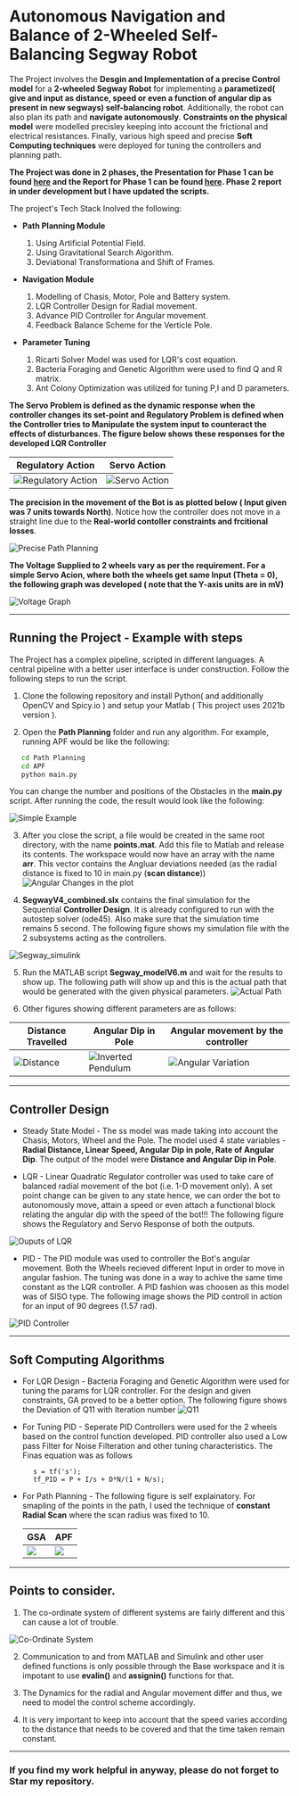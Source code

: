 # Autonomous Navigation and Balance of 2-Wheeled Self-Balancing Segway Robot

The Project involves the **Desgin and Implementation of a precise Control model** for a **2-wheeled Segway Robot** for implementing a **parametized( give and input as distance, speed or even a function of angular dip as present in new segways) self-balancing robot**. Additionally, the robot can also plan its path and **navigate autonomously**. **Constraints on the physical model** were modelled precisley keeping into account the frictional and electrical resistances. Finally, various high speed and precise **Soft Computing techniques** were deployed for tuning the controllers and planning path.  

**The Project was done in 2 phases, the Presentation for Phase 1 can be found [here](https://docs.google.com/presentation/d/1tk_L6uvL4UjCivdW4N1EOV6CLEipDLlvdaox_zjzkvc/edit?usp=sharing) and the Report for Phase 1 can be found [here](https://docs.google.com/document/d/1I3v9-CtLqWZXrXXcUxuTgMAddK_5AzI-V6CtLki1vE0/edit#). Phase 2 report in under development but I have updated the scripts.**

The project's Tech Stack Inolved the following:
 * **Path Planning Module**
    1. Using Artificial Potential Field.
    2. Using Gravitational Search Algorithm.
    3. Deviational Transformationa and Shift of Frames.
 
 * **Navigation Module**
    1. Modelling of Chasis, Motor, Pole and Battery system.
    2. LQR Controller Design for Radial movement.
    3. Advance PID Controller for Angular movement.
    4. Feedback Balance Scheme for the Verticle Pole. 

* **Parameter Tuning**
    1. Ricarti Solver Model was used for LQR's cost equation.
    2. Bacteria Foraging and Genetic Algorithm were used to find Q and R matrix.
    3. Ant Colony Optimization was utilized for tuning P,I and D parameters. 
    

**The Servo Problem is defined as the dynamic response when the controller changes its set-point and Regulatory Problem is defined when the Controller tries to Manipulate the system input to counteract the effects of disturbances. The figure below shows these responses for the developed LQR Controller**

| Regulatory Action | Servo Action |
| ----------------- | ------------ |
| ![Regulatory Action](https://github.com/Jash-2000/Autonomous-Navigation-of-Self-Balancing-Segway/blob/main/Images/Regulatory%20Action.jpg) | ![Servo Action](https://github.com/Jash-2000/Autonomous-Navigation-of-Self-Balancing-Segway/blob/main/Images/Servo%20Action.jpg) |

**The precision in the movement of the Bot is as plotted below ( Input given was 7 units towards North)**. Notice how the controller does not move in a straight line due to the **Real-world contoller constraints and frcitional losses**.

![Precise Path Planning](https://github.com/Jash-2000/Autonomous-Navigation-of-Self-Balancing-Segway/blob/main/Images/Precise%20Path%20Planning.PNG)

**The Voltage Supplied to 2 wheels vary as per the requirement. For a simple Servo Acion, where both the wheels get same Input (Theta = 0), the following graph was developed ( note that the Y-axis units are in mV)**

![Voltage Graph](https://github.com/Jash-2000/Autonomous-Navigation-of-Self-Balancing-Segway/blob/main/Images/Voltage.PNG)

---

## Running the Project - Example with steps

The Project has a complex pipeline, scripted in different languages. A central pipeline with a better user interface is under construction. Follow the following steps to run the script.
  1. Clone the following repository and install Python( and additionally OpenCV and Spicy.io ) and setup your Matlab ( This project uses 2021b version ).
  
  2. Open the **Path Planning** folder and run any algorithm. For example, running APF would be like the following:
   ```cmd
      cd Path Planning
      cd APF
      python main.py
   ```
   You can change the number and positions of the Obstacles in the **main.py** script. After running the code, the result would look like the following:
   
   ![Simple Example](https://github.com/Jash-2000/Autonomous-Navigation-of-Self-Balancing-Segway/blob/main/Images/Estimated%20Path%20Planning.PNG)
   
   3. After you close the script, a file would be created in the same root directory, with the name **points.mat**. Add this file to Matlab and release its contents. The workspace would now have an array with the name **arr**. This vector contains the Angluar deviations needed (as the radial distance is fixed to 10 in main.py (**scan distance**))
   ![Angular Changes in the plot](https://github.com/Jash-2000/Autonomous-Navigation-of-Self-Balancing-Segway/blob/main/Images/Angle_Change%20in%20Path.png)
   
   4. **SegwayV4_combined.slx** contains the final simulation for the Sequential **Controller Design**. It is already configured to run with the autostep solver (ode45). Also make sure that the simulation time remains 5 second. The following figure shows my simulation file with the 2 subsystems acting as the controllers. 
   
   ![Segway_simulink](https://user-images.githubusercontent.com/47540320/120081091-50257380-c0d9-11eb-91c5-c454cd282a93.PNG)
   
   5. Run the MATLAB script **Segway_modelV6.m** and wait for the results to show up. The following path will show up and this is the actual path that would be generated with the given physical parameters.
   ![Actual Path](https://github.com/Jash-2000/Autonomous-Navigation-of-Self-Balancing-Segway/blob/main/Images/Path_Actual.png)
   
   6. Other figures showing different parameters are as follows: 
   
   |    Distance Travelled    |    Angular Dip in Pole   |    Angular movement by the controller    |    
   |    ------------------    |    -------------------   |    ---------------------------------     |
   |  ![Distance](https://user-images.githubusercontent.com/47540320/120081076-3f74fd80-c0d9-11eb-80ce-954a885b83be.PNG)    |  ![Inverted Pendulum](https://github.com/Jash-2000/Autonomous-Navigation-of-Self-Balancing-Segway/blob/main/Images/Dip%20in%20Segway.png) |  ![Angular Variation](https://user-images.githubusercontent.com/47540320/120081385-09d11400-c0db-11eb-979d-e6d555c356ed.PNG) |
 
---

## Controller Design

  * Steady State Model - The ss model was made taking into account the Chasis, Motors, Wheel and the Pole. The model used 4 state variables - **Radial Distance, Linear Speed, Angular Dip in pole, Rate of Angular Dip**. The output of the model were **Distance and Angular Dip in Pole**. 
  
  * LQR - Linear Quadratic Regulator controller was used to take care of balanced radial movement of the bot (i.e. 1-D movement only). A set point change can be given to any state hence, we can order the bot to autonomously move, attain a speed or even attach a functional block relating the angular dip with the speed of the bot!!! The following figure shows the Regulatory and Servo Response of both the outputs.
  
  ![Ouputs of LQR](https://github.com/Jash-2000/Autonomous-Navigation-of-Self-Balancing-Segway/blob/main/Images/Servo%20and%20Reg%20Action.PNG)
  
  * PID - The PID module was used to controller the Bot's angular movement. Both the Wheels recieved different Input in order to move in angular fashion. The tuning was done in a way to achive the same time constant as the LQR controller. A PID fashion was choosen as this model was of SISO type. The following image shows the PID controll in action for an input of 90 degrees (1.57 rad).
  
  ![PID Controller](https://github.com/Jash-2000/Autonomous-Navigation-of-Self-Balancing-Segway/blob/main/Images/Angular%20Dynamics%20of%20BOT.png)
  
---

## Soft Computing Algorithms

  * For LQR Design - Bacteria Foraging and Genetic Algorithm were used for tuning the params for LQR controller. For the design and given constraints, GA proved to be a better option. The following figure shows the Deviation of Q11 with Iteration number
  ![Q11](https://github.com/Jash-2000/Autonomous-Navigation-of-Self-Balancing-Segway/blob/main/Images/Q11vsIteration.PNG)
 
  * For Tuning PID - Seperate PID Controllers were used for the 2 wheels based on the control function developed. PID controller also used a Low pass Filter for Noise Filteration and other tuning characteristics. The Finas equation was as follows
  ```
        s = tf('s');
        tf_PID = P + I/s + D*N/(1 + N/s);
  ```
   
  * For Path Planning - The following figure is self explainatory. For smapling of the points in the path, I used the technique of **constant Radial Scan** where the scan radius was fixed to 10. 

    |   GSA     |   APF     |
    |   ---     |   ---     |
    |   ![](https://github.com/Jash-2000/Autonomous-Navigation-of-Self-Balancing-Segway/blob/main/Images/GSA.png)   |   ![](https://github.com/Jash-2000/Autonomous-Navigation-of-Self-Balancing-Segway/blob/main/Images/APF.PNG)   |
    
---

## Points to consider.

  1. The co-ordinate system of different systems are fairly different and this can cause a lot of trouble.

  ![Co-Ordinate System](https://github.com/Jash-2000/Autonomous-Navigation-of-Self-Balancing-Segway/blob/main/Images/Co-Ordinate%20System.jpg)

  2. Communication to and from MATLAB and Simulink and other user defined functions is only possible through the Base workspace and it is impotant to use **evalin()** and **assignin()** functions for that.

  3. The Dynamics for the radial and Angular movement differ and thus, we need to model the control scheme accordingly.
  
  4. It is very important to keep into account that the speed varies according to the distance that needs to be covered and that the time taken remain constant. 

---

### If you find my work helpful in anyway, please do not forget to Star my repository.
